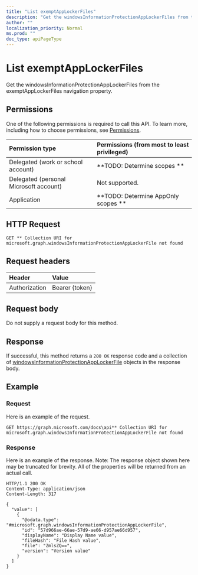 ```yaml
---
title: "List exemptAppLockerFiles"
description: "Get the windowsInformationProtectionAppLockerFiles from the exemptAppLockerFiles navigation property."
author: ""
localization_priority: Normal
ms.prod: ""
doc_type: apiPageType
---
```


# List exemptAppLockerFiles

Get the windowsInformationProtectionAppLockerFiles from the exemptAppLockerFiles navigation property.

## Permissions
One of the following permissions is required to call this API. To learn more, including how to choose permissions, see [Permissions](/concepts/permissions-reference.md).

|Permission type|Permissions (from most to least privileged)|
|:---|:---|
|Delegated (work or school account)|**TODO: Determine scopes **|
|Delegated (personal Microsoft account)|Not supported.|
|Application|**TODO: Determine AppOnly scopes **|

## HTTP Request
<!-- {
  "blockType": "ignored"
}
-->
``` http
GET ** Collection URI for microsoft.graph.windowsInformationProtectionAppLockerFile not found
```

## Request headers
|Header|Value|
|:---|:---|
|Authorization|Bearer {token}|

## Request body
Do not supply a request body for this method.

## Response
If successful, this method returns a `200 OK` response code and a collection of [windowsInformationProtectionAppLockerFile](../resources/windowsinformationprotectionapplockerfile.md) objects in the response body.

## Example

### Request
Here is an example of the request.
<!-- {
  "blockType": "request",
  "name": "get_windowsinformationprotectionapplockerfile"
}
-->
``` http
GET https://graph.microsoft.com/docs\api** Collection URI for microsoft.graph.windowsInformationProtectionAppLockerFile not found
```

### Response
Here is an example of the response. Note: The response object shown here may be truncated for brevity. All of the properties will be returned from an actual call.
<!-- {
  "blockType": "response",
  "truncated": true,
  "@odata.type": "collection(microsoft.graph.windowsinformationprotectionapplockerfile)"
}
-->
``` http
HTTP/1.1 200 OK
Content-Type: application/json
Content-Length: 317

{
  "value": [
    {
      "@odata.type": "#microsoft.graph.windowsInformationProtectionAppLockerFile",
      "id": "57d966ae-66ae-57d9-ae66-d957ae66d957",
      "displayName": "Display Name value",
      "fileHash": "File Hash value",
      "file": "ZmlsZQ==",
      "version": "Version value"
    }
  ]
}
```

